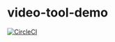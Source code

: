 # video-tool-demo

[![CircleCI](https://circleci.com/gh/cmrigney/video-tool-demo.svg?style=svg)](https://circleci.com/gh/cmrigney/video-tool-demo)